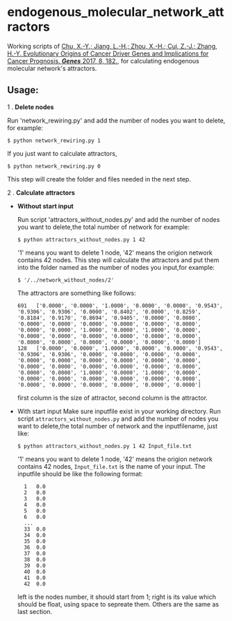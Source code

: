 # endogenous_molecular_network_attractors
Working scripts of [Chu, X.-Y.; Jiang, L.-H.; Zhou, X.-H.; Cui, Z.-J.; Zhang, H.-Y.	Evolutionary Origins of Cancer Driver Genes and Implications for Cancer Prognosis. ***Genes*** 2017, 8, 182.](http://www.mdpi.com/2073-4425/8/7/182), for calculating endogenous molecular network's attractors.
  
Usage:
------
1 . **Delete nodes**

Run 'network_rewiring.py' and add the number of nodes you want to delete, for example:
```shell
$ python network_rewiring.py 1
```
If you just want to calculate attractors,
```shell
$ python network_rewiring.py 0
```
This step will create the folder and files needed in the next step.
  
2 . **Calculate attractors**


* **Without start input**

  Run script 'attractors_without_nodes.py' and add the number of nodes you want to delete,the total number of network 
  for example:
  ```shell
  $ python attractors_without_nodes.py 1 42
  ```      
  '1' means you want to delete 1 node, '42' means the origion network contains 42 nodes.
  This step will calculate the attractors and put them into the folder named as the number of nodes you input,for example:
  ```shell
  $ '/../network_without_nodes/2'
  ```
  The attractors are something like follows:
  ```
  691	['0.0000', '0.0000', '1.0000', '0.0000', '0.0000', '0.9543', '0.9306', '0.9306', '0.0000', '0.8402', '0.0000', '0.8259', '0.8184', '0.9170', '0.8694', '0.9405', '0.0000', '0.0000', '0.0000', '0.0000', '0.0000', '0.0000', '0.0000', '0.0000', '0.0000', '0.0000', '1.0000', '0.0000', '1.0000', '0.0000', '0.0000', '0.0000', '0.0000', '0.0000', '0.0000', '0.0000', '0.0000', '0.0000', '0.0000', '0.0000', '0.0000', '0.0000']
  128	['0.0000', '0.0000', '1.0000', '0.0000', '0.0000', '0.9543', '0.9306', '0.9306', '0.0000', '0.0000', '0.0000', '0.0000', '0.0000', '0.0000', '0.0000', '0.0000', '0.0000', '0.0000', '0.0000', '0.0000', '0.0000', '0.0000', '0.0000', '0.0000', '0.0000', '0.0000', '1.0000', '0.0000', '1.0000', '0.0000', '0.0000', '0.0000', '0.0000', '0.0000', '0.0000', '0.0000', '0.0000', '0.0000', '0.0000', '0.0000', '0.0000', '0.0000']   
  ```
  first column is the size of attractor, second column is the attractor.
  
* With start input
  Make sure inputfile exist in your working directory.
  Run script `attractors_without_nodes.py` and add the number of nodes you want to delete,the total number of network and the inputfilename, just like:
  ```shell
  $ python attractors_without_nodes.py 1 42 Input_file.txt
  ```
  '1' means you want to delete 1 node, '42' means the origion network contains 42 nodes, `Input_file.txt` is the name of your input.
  The inputfile should be like the following format:
  >
        1	0.0
        2	0.0
        3	0.0
        4	0.0
        5	0.0
        6	0.0
        ...
        33	0.0
        34	0.0
        35	0.0
        36	0.0
        37	0.0
        38	0.0
        39	0.0
        40	0.0
        41	0.0
        42	0.0
        
   left is the nodes number, it should start from 1;
   right is its value which should be float, using space to sepreate them.
   Others are the same as last section.
